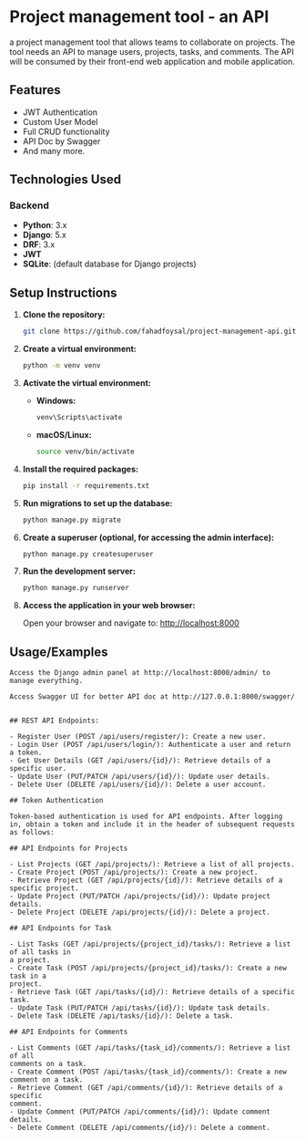 
#  Project management tool - an API

a project management tool that allows
teams to collaborate on projects. The tool needs an API to manage users, projects,
tasks, and comments. The API will be consumed by their front-end web application
and mobile application.



## Features

- JWT Authentication
- Custom User Model
- Full CRUD functionality
- API Doc by Swagger
- And many more.


## Technologies Used

### Backend

- **Python**: 3.x
- **Django**: 5.x
- **DRF**: 3.x
- **JWT**
- **SQLite**: (default database for Django projects)


## Setup Instructions

1. **Clone the repository:**

    ```bash
    git clone https://github.com/fahadfoysal/project-management-api.git
    ```

2. **Create a virtual environment:**

    ```bash
    python -m venv venv
    ```

3. **Activate the virtual environment:**

    - **Windows:**

        ```bash
        venv\Scripts\activate
        ```

    - **macOS/Linux:**

        ```bash
        source venv/bin/activate
        ```

4. **Install the required packages:**

    ```bash
    pip install -r requirements.txt
    ```

5. **Run migrations to set up the database:**

    ```bash
    python manage.py migrate
    ```

6. **Create a superuser (optional, for accessing the admin interface):**

    ```bash
    python manage.py createsuperuser
    ```

7. **Run the development server:**

    ```bash
    python manage.py runserver
    ```

8. **Access the application in your web browser:**

    Open your browser and navigate to: [http://localhost:8000](http://localhost:8000)

## Usage/Examples

```
Access the Django admin panel at http://localhost:8000/admin/ to manage everything.

Access Swagger UI for better API doc at http://127.0.0.1:8000/swagger/


## REST API Endpoints:

- Register User (POST /api/users/register/): Create a new user.
- Login User (POST /api/users/login/): Authenticate a user and return a token.
- Get User Details (GET /api/users/{id}/): Retrieve details of a specific user.
- Update User (PUT/PATCH /api/users/{id}/): Update user details.
- Delete User (DELETE /api/users/{id}/): Delete a user account.

## Token Authentication

Token-based authentication is used for API endpoints. After logging in, obtain a token and include it in the header of subsequent requests as follows:

## API Endpoints for Projects

- List Projects (GET /api/projects/): Retrieve a list of all projects.
- Create Project (POST /api/projects/): Create a new project.
- Retrieve Project (GET /api/projects/{id}/): Retrieve details of a specific project.
- Update Project (PUT/PATCH /api/projects/{id}/): Update project details.
- Delete Project (DELETE /api/projects/{id}/): Delete a project.

## API Endpoints for Task

- List Tasks (GET /api/projects/{project_id}/tasks/): Retrieve a list of all tasks in
a project.
- Create Task (POST /api/projects/{project_id}/tasks/): Create a new task in a
project.
- Retrieve Task (GET /api/tasks/{id}/): Retrieve details of a specific task.
- Update Task (PUT/PATCH /api/tasks/{id}/): Update task details.
- Delete Task (DELETE /api/tasks/{id}/): Delete a task.

## API Endpoints for Comments

- List Comments (GET /api/tasks/{task_id}/comments/): Retrieve a list of all
comments on a task.
- Create Comment (POST /api/tasks/{task_id}/comments/): Create a new
comment on a task.
- Retrieve Comment (GET /api/comments/{id}/): Retrieve details of a specific
comment.
- Update Comment (PUT/PATCH /api/comments/{id}/): Update comment
details.
- Delete Comment (DELETE /api/comments/{id}/): Delete a comment.
